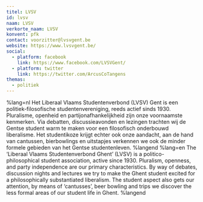 ```yaml
---
titel: LVSV
id: lvsv
naam: LVSV
verkorte_naam: LVSV
konvent: pfk
contact: voorzitter@lvsvgent.be
website: https://www.lvsvgent.be/
social:
  - platform: facebook
    link: https://www.facebook.com/LVSVGent/
  - platform: twitter
    link: https://twitter.com/ArcusCoTangens
themas:
  - politiek
---
```


%lang=nl Het Liberaal Vlaams Studentenverbond (LVSV) Gent is een politiek-filosofische studentenvereniging, reeds actief sinds 1930.
Pluralisme, openheid en partijonafhankelijkheid zijn onze voornaamste kenmerken. Via debatten, discussieavonden en lezingen trachten wij de Gentse student warm te maken voor een filosofisch onderbouwd liberalisme.
Het studentikoze krijgt echter ook onze aandacht, aan de hand van cantussen, bierbowlings en uitstapjes verkennen we ook de minder formele gebieden van het Gentse studentenleven. %langend %lang=en The ‘Liberaal Vlaams Studentenverbond Ghent’ (LVSV) is a politico-philosophical student association, active since 1930. Pluralism, openness, and party independence are our primary characteristics. By way of debates, discussion nights and lectures we try to make the Ghent student excited for a philosophically substantiated liberalism. The student aspect also gets our attention, by means of ‘cantusses’, beer bowling and trips we discover the less formal areas of our student life in Ghent. %langend
